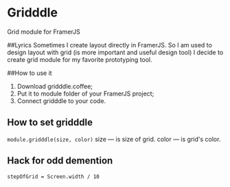# Gridddle
Grid module for FramerJS

##Lyrics
Sometimes I create layout directly in FramerJS. So I am used to design layout with grid (is more important and useful design tool) I decide to create grid module for my favorite prototyping tool.

##How to use it

1. Download gridddle.coffee;
2. Put it to module folder of your FramerJS project;
3. Connect gridddle to your code.

## How to set gridddle
```module.gridddle(size, color)```
size — is size of grid.
color — is grid's color.

## Hack for odd demention
```stepOfGrid = Screen.width / 10```
